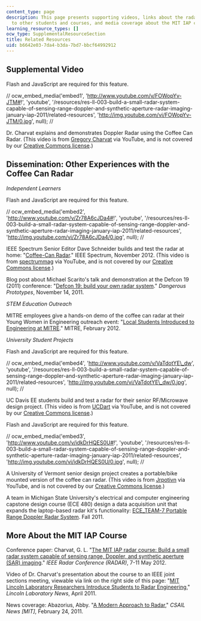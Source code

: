 ```yaml
---
content_type: page
description: This page presents supporting videos, links about the radar kit's dissemination
  to other students and courses, and media coverage about the MIT IAP course.
learning_resource_types: []
ocw_type: SupplementalResourceSection
title: Related Resources
uid: b6642e03-7da4-b3da-7bd7-bbcf64992912
---
```


Supplemental Video
------------------

Flash and JavaScript are required for this feature.

// ocw\_embed\_media('embed1', 'http://www.youtube.com/v/FOWopYv-JTM#!', 'youtube', '/resources/res-ll-003-build-a-small-radar-system-capable-of-sensing-range-doppler-and-synthetic-aperture-radar-imaging-january-iap-2011/related-resources', 'http://img.youtube.com/vi/FOWopYv-JTM/0.jpg', null); //

Dr. Charvat explains and demonstrates Doppler Radar using the Coffee Can Radar. (This video is from [Gregory Charvat](http://www.youtube.com/user/charvatg) via YouTube, and is not covered by our [Creative Commons license](/terms/#cc).)

Dissemination: Other Experiences with the Coffee Can Radar
----------------------------------------------------------

_Independent Learners_

Flash and JavaScript are required for this feature.

// ocw\_embed\_media('embed2', 'http://www.youtube.com/v/Zr78A6cJDa4#!', 'youtube', '/resources/res-ll-003-build-a-small-radar-system-capable-of-sensing-range-doppler-and-synthetic-aperture-radar-imaging-january-iap-2011/related-resources', 'http://img.youtube.com/vi/Zr78A6cJDa4/0.jpg', null); //

IEEE Spectrum Senior Editor Dave Schneider builds and test the radar at home: "[Coffee-Can Radar](http://spectrum.ieee.org/geek-life/hands-on/coffeecan-radar)." IEEE Spectrum, November 2012. (This video is from [spectrummag](http://www.youtube.com/user/spectrummag) via YouTube, and is not covered by our [Creative Commons license](/terms/#cc).)

Blog post about Michael Scarito's talk and demonstration at the Defcon 19 (2011) conference: "[Defcon 19: build your own radar system](http://dangerousprototypes.com/2011/11/14/defcon-19-build-your-own-radar-system/)." _Dangerous Prototypes_, November 14, 2011.

_STEM Education Outreach_

MITRE employees give a hands-on demo of the coffee can radar at their Young Women in Engineering outreach event: "[Local Students Introduced to Engineering at MITRE](http://mrvacuumtube.blogspot.in/2012/07/local-students-introduced-to.html)." MITRE, February 2012.

_University Student Projects_

Flash and JavaScript are required for this feature.

// ocw\_embed\_media('embed4', 'http://www.youtube.com/v/VaTdotYE\_dw', 'youtube', '/resources/res-ll-003-build-a-small-radar-system-capable-of-sensing-range-doppler-and-synthetic-aperture-radar-imaging-january-iap-2011/related-resources', 'http://img.youtube.com/vi/VaTdotYE\_dw/0.jpg', null); //

UC Davis EE students build and test a radar for their senior RF/Microwave design project. (This video is from [UCDart](http://www.youtube.com/user/UCDart) via YouTube, and is not covered by our [Creative Commons license](/terms/#cc).)

Flash and JavaScript are required for this feature.

// ocw\_embed\_media('embed3', 'http://www.youtube.com/v/idkDrHQES0U#!', 'youtube', '/resources/res-ll-003-build-a-small-radar-system-capable-of-sensing-range-doppler-and-synthetic-aperture-radar-imaging-january-iap-2011/related-resources', 'http://img.youtube.com/vi/idkDrHQES0U/0.jpg', null); //

A University of Vermont senior design project creates a portable/bike mounted version of the coffee can radar. (This video is from [Jrpotivn](http://www.youtube.com/user/Jrpotvin) via YouTube, and is not covered by our [Creative Commons license](/terms/#cc).)

A team in Michigan State University's electrical and computer engineering capstone design course (ECE 480) design a data acquisition unit that expands the laptop-based radar kit's functionality: [ECE\_TEAM-7 Portable Range Doppler Radar System](http://www.egr.msu.edu/classes/ece480/capstone/fall11/group07/file/Home.html). Fall 2011.

More About the MIT IAP Course
-----------------------------

Conference paper: Charvat, G. L. "[The MIT IAP radar course: Build a small radar system capable of sensing range, Doppler, and synthetic aperture (SAR) imaging](http://dx.doi.org/10.1109/RADAR.2012.6212126)." _IEEE Radar Conference (RADAR)_, 7-11 May 2012.

Video of Dr. Charvat's presentation about the course to an IEEE joint sections meeting, viewable via link on the right side of this page: "[MIT Lincoln Laboratory Researchers Introduce Students to Radar Engineering](https://www.ll.mit.edu/outreach/radar-introduction-radar-systems-online-course)," _Lincoln Laboratory News_, April 2011.

News coverage: Abazorius, Abby. "[A Modern Approach to Radar](http://www.csail.mit.edu/node/1436)," _CSAIL News \[MIT\]_, February 24, 2011.